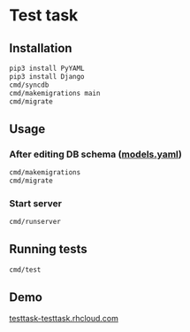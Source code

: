 # Test task

## Installation

```sh
pip3 install PyYAML
pip3 install Django
cmd/syncdb
cmd/makemigrations main
cmd/migrate
```

## Usage

### After editing DB schema ([models.yaml](./main/models.yaml))

```sh
cmd/makemigrations
cmd/migrate
```

### Start server

```sh
cmd/runserver
```

## Running tests

```sh
cmd/test
```

## Demo

[testtask-testtask.rhcloud.com](http://testtask-testtask.rhcloud.com/)
